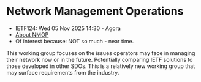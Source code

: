 # Network Management Operations 
* <IETFschedule>IETF124: Wed 05 Nov 2025 14:30 - Agora</IETFschedule>
* [About NMOP](https://datatracker.ietf.org/group/nmop/about/)
* Of interest because: NOT so much - near time.

This working group focuses on the issues operators may face in managing their network now or in the future. Potentially comparing IETF solutions to those developed in other SDOs. This is a relatively new working group that may surface requirements from the industry.


